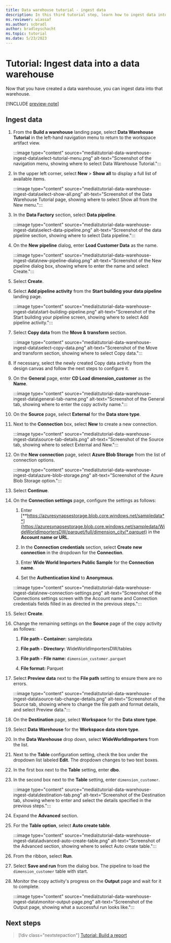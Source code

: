 ```yaml
---
title: Data warehouse tutorial - ingest data
description: In this third tutorial step, learn how to ingest data into the warehouse you created in the last step.
ms.reviewer: wiassaf
ms.author: scbradl
author: bradleyschacht
ms.topic: tutorial
ms.date: 5/23/2023
---
```


# Tutorial: Ingest data into a data warehouse

Now that you have created a data warehouse, you can ingest data into that warehouse.

[!INCLUDE [preview-note](../includes/preview-note.md)]

## Ingest data

1. From the **Build a warehouse** landing page, select **Data Warehouse Tutorial** in the left-hand navigation menu to return to the workspace artifact view.

   :::image type="content" source="media\tutorial-data-warehouse-ingest-data\select-tutorial-menu.png" alt-text="Screenshot of the navigation menu, showing where to select Data Warehouse Tutorial.":::

1. In the upper left corner, select **New** > **Show all** to display a full list of available items.

   :::image type="content" source="media\tutorial-data-warehouse-ingest-data\select-show-all.png" alt-text="Screenshot of the Data Warehouse Tutorial page, showing where to select Show all from the New menu.":::

1. In the **Data Factory** section, select **Data pipeline**.

   :::image type="content" source="media\tutorial-data-warehouse-ingest-data\select-data-pipeline.png" alt-text="Screenshot of the data pipeline section, showing where to select Data pipeline.":::

1. On the **New** **pipeline** dialog, enter **Load Customer Data** as the name.

   :::image type="content" source="media\tutorial-data-warehouse-ingest-data\new-pipeline-dialog.png" alt-text="Screenshot of the New pipeline dialog box, showing where to enter the name and select Create.":::

1. Select **Create**.

1. Select **Add pipeline activity** from the **Start building your data pipeline** landing page.

   :::image type="content" source="media\tutorial-data-warehouse-ingest-data\start-building-pipeline.png" alt-text="Screenshot of the Start building your pipeline screen, showing where to select Add pipeline activity.":::

1. Select **Copy data** from the **Move &** **transform** section.

   :::image type="content" source="media\tutorial-data-warehouse-ingest-data\select-copy-data.png" alt-text="Screenshot of the Move and transform section, showing where to select Copy data.":::

1. If necessary, select the newly created Copy data activity from the design canvas and follow the next steps to configure it.

1. On the **General** page, enter **CD Load dimension_customer** as the **Name**.

   :::image type="content" source="media\tutorial-data-warehouse-ingest-data\general-tab-name.png" alt-text="Screenshot of the General tab, showing where to enter the copy activity name.":::

1. On the **Source** page, select **External** for the **Data store type**.

1. Next to the **Connection** box, select **New** to create a new connection.

   :::image type="content" source="media\tutorial-data-warehouse-ingest-data\source-tab-details.png" alt-text="Screenshot of the Source tab, showing where to select External and New.":::

1. On the **New connection** page, select **Azure Blob Storage** from the list of connection options.

   :::image type="content" source="media\tutorial-data-warehouse-ingest-data\azure-blob-storage.png" alt-text="Screenshot of the Azure Blob Storage option.":::

1. Select **Continue**.

1. On the **Connection settings** page, configure the settings as follows:

   1. Enter [**https://azuresynapsestorage.blob.core.windows.net/sampledata**](https://azuresynapsestorage.blob.core.windows.net/sampledata/WideWorldImportersDW/parquet/full/dimension_city/*.parquet) in the **Account name or URL**.

   1. In the **Connection credentials** section, select **Create** **new connection** in the dropdown for the **Connection**.

   1. Enter **Wide World Importers Public Sample** for the **Connection name**.

   1. Set the **Authentication kind** to **Anonymous**.

   :::image type="content" source="media\tutorial-data-warehouse-ingest-data\new-connection-settings.png" alt-text="Screenshot of the Connections settings screen with the Account name and Connection credentials fields filled in as directed in the previous steps.":::

1. Select **Create**.

1. Change the remaining settings on the **Source** page of the copy activity as follows:

   1. **File path - Container:** sampledata

   1. **File path - Directory:** WideWorldImportersDW/tables

   1. **File path - File name:** `dimension_customer.parquet`

   1. **File format:** Parquet

1. Select **Preview data** next to the **File path** setting to ensure there are no errors.

   :::image type="content" source="media\tutorial-data-warehouse-ingest-data\source-tab-change-details.png" alt-text="Screenshot of the Source tab, showing where to change the file path and format details, and select Preview data.":::

1. On the **Destination** page, select **Workspace** for the **Data store type**.

1. Select **Data Warehouse** for the **Workspace data store type**.

1. In the **Data Warehouse** drop down, select **WideWorldImporters** from the list.

1. Next to the **Table** configuration setting, check the box under the dropdown list labeled **Edit**. The dropdown changes to two text boxes.

1. In the first box next to the **Table** setting, enter **dbo**.

1. In the second box next to the **Table** setting, enter `dimension_customer`.

   :::image type="content" source="media\tutorial-data-warehouse-ingest-data\destination-tab.png" alt-text="Screenshot of the Destination tab, showing where to enter and select the details specified in the previous steps.":::

1. Expand the **Advanced** section.

1. For the **Table option**, select **Auto create table**.

   :::image type="content" source="media\tutorial-data-warehouse-ingest-data\advanced-auto-create-table.png" alt-text="Screenshot of the Advanced section, showing where to select Auto create table.":::

1. From the ribbon, select **Run**.

1. Select **Save and run** from the dialog box. The pipeline to load the `dimension_customer` table with start.

1. Monitor the copy activity's progress on the **Output** page and wait for it to complete.

   :::image type="content" source="media\tutorial-data-warehouse-ingest-data\monitor-output-page.png" alt-text="Screenshot of the Output page, showing what a successful run looks like.":::

## Next steps

> [!div class="nextstepaction"]
> [Tutorial: Build a report](tutorial-data-warehouse-build-report.md)
